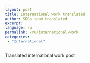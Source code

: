 ```yaml
---
layout: post
title: International work translated
author: SDGs team translated
excerpt:
language: ru
permalink: /ru/international-work
categories: 
 - "International"
---
```


Translated international work post
